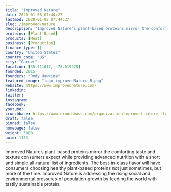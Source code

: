 ```yaml
---
title: "Improved Nature"
date: 2020-01-08 07:44:27
lastmod: 2020-01-08 07:44:27
slug: /improved-nature
description: "Improved Nature’s plant-based proteins mirror the comforting taste and texture consumers expect while providing advanced nutrition with a short and simple all-natural list of ingredients. The best-in-class flavor will have consumers choosing healthy plant-based proteins not just sometimes, but more of the time. Improved Nature is addressing the rising social and environmental pressures of population growth by feeding the world with tastily sustainable protein."
proteins: [Plant-Based]
products: [Meat]
business: [Production]
finance_type: []
country: "United States"
country_code: "US"
city: "Garner"
location: [35.711617, -78.619978]
founded: 2015
founders: "Rody Hawkins"
featured_image: "logo_improvedNature_R.png"
website: https://www.improvednature.com/
linkedin: 
twitter: 
instagram: 
facebook: 
youtube: 
crunchbase: https://www.crunchbase.com/organization/improved-nature-llc
draft: false
pinned: false
homepage: false
weight: 5000
uuid: 1153
---
```

Improved Nature’s plant-based proteins mirror the comforting taste and texture consumers expect while providing advanced nutrition with a short and simple all-natural list of ingredients. The best-in-class flavor will have consumers choosing healthy plant-based proteins not just sometimes, but more of the time. Improved Nature is addressing the rising social and environmental pressures of population growth by feeding the world with tastily sustainable protein.
